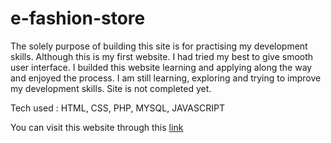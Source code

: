 # e-fashion-store
The solely purpose of building this site is for practising my development skills. Although this is my first website. I had tried my best to give smooth user interface. I builded this website learning and applying along the way and enjoyed the process. I am still learning, exploring and trying to improve my development skills. Site is not completed yet.

Tech used : HTML, CSS, PHP, MYSQL, JAVASCRIPT

You can visit this website through this <a href="http://e-fashion-store.epizy.com/">link</a>
